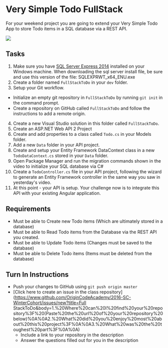 # Very Simple Todo FullStack

For your weekend project you are going to extend your Very Simple Todo App to store Todo items in a SQL database via a REST API.

<img src="http://i.imgur.com/vhMYF1s.png" />

## Tasks
1. Make sure you have [SQL Server Express 2014](https://www.microsoft.com/en-us/download/details.aspx?id=42299) installed on your Windows machine. When downloading the sql server install file, be sure and use this version of the file:  SQLEXPRWT_x64_ENU.exe
2. Create a folder named `FullStackToDo` in your `dev` folder.
3. Setup your Git workflow.
  - Initialize an empty git repository in `FullStackToDo` by running `git init` in the command prompt.
  - Create a repository on GitHub called `FullStackToDo` and follow the instructions to add a remote origin.
4. Create a new Visual Studio solution in this folder called `FullStackToDo`.
5. Create an ASP.NET Web API 2 Project
6. Create and add properties to a class called `Todo.cs` in your Models folder.
7. Add a new `Data` folder in your API project.
8. Create and setup your Entity Framework DataContext class in a new `TodoDataContext.cs` stored in your `Data` folder.
9. Open Package Manager and run the migration commands shown in the video to initialize your SQL database via C#
10. Create a `TodoController.cs` file in your API project, following the wizard to generate an Entity Framework controller in the same way you saw in yesterday's video.
11. At this point - your API is setup. Your challenge now is to integrate this API with your existing Angular application.

## Requirements
- Must be able to Create new Todo items (Which are ultimately stored in a database)
- Must be able to Read Todo items from the Database via the REST API you created.
- Must be able to Update Todo items (Changes must be saved to the database)
- Must be able to Delete Todo items (Items must be deleted from the database)

## Turn In Instructions
* Push your changes to GitHub using `git push origin master`
* [Click here to create an issue in the class repository](https://www.github.com/OriginCodeAcademy/2016-SC-WinterCohort/issues/new?title=Full
StackToDo&body=1.%20Where%20can%20I%20find%20your%20repository%3F%20(Paste%20the%20url%20of%20your%20repository%20below)%0A%0A2.%20What%20did%20you%20enjoy%20most%20about%20this%20project%3F%0A%0A3.%20What%20was%20the%20toughest%20part%3F%0A%0A)
    * Include a link to your repository in the description
    * Answer the questions filled out for you in the description